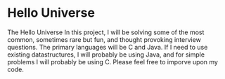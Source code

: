 Hello Universe
=========

The Hello Universe In this project, I will be solving some of the most common, sometimes rare but fun, and thought provoking interview questions. The primary languages will be C and Java. If I need to use existing datastructures, I will probably be using Java, and for simple problems I will probably be using C. Please feel free to imporve upon my code.

